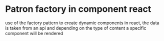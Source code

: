 # Patron factory in component react

use of the factory pattern to create dynamic components in react, the data is taken from an api and depending on the type of content a specific component will be rendered
